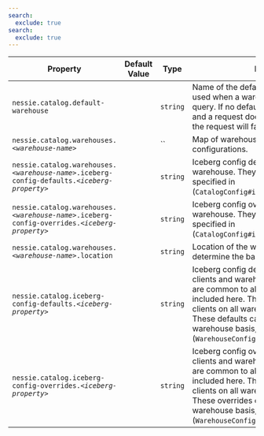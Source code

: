 ```yaml
---
search:
  exclude: true
search:
  exclude: true
---
```

<!--start-->

| Property | Default Value | Type | Description |
|----------|---------------|------|-------------|
| `nessie.catalog.default-warehouse` |  | `string` | Name of the default warehouse. This one is used when a warehouse is not specified in a query.  If no default warehouse is configured and a request does not specify a warehouse, the request  will fail.  |
| `nessie.catalog.warehouses.`_`<warehouse-name>`_ |  | `` | Map of warehouse names to warehouse configurations.  |
| `nessie.catalog.warehouses.`_`<warehouse-name>`_`.iceberg-config-defaults.`_`<iceberg-property>`_ |  | `string` | Iceberg config defaults specific to this warehouse. They override any defaults specified in  (`CatalogConfig#icebergConfigDefaults()`). |
| `nessie.catalog.warehouses.`_`<warehouse-name>`_`.iceberg-config-overrides.`_`<iceberg-property>`_ |  | `string` | Iceberg config overrides specific to this warehouse. They override any overrides specified in  (`CatalogConfig#icebergConfigOverrides()`). |
| `nessie.catalog.warehouses.`_`<warehouse-name>`_`.location` |  | `string` | Location of the warehouse. Used to determine the base location of a table. |
| `nessie.catalog.iceberg-config-defaults.`_`<iceberg-property>`_ |  | `string` | Iceberg config defaults applicable to all clients and warehouses. Any properties that are  common to all iceberg clients should be included here. They will be passed to all clients on  all warehouses as config defaults. These defaults can be overridden on a per-warehouse basis,  see (`WarehouseConfig#icebergConfigDefaults()`). |
| `nessie.catalog.iceberg-config-overrides.`_`<iceberg-property>`_ |  | `string` | Iceberg config overrides applicable to all clients and warehouses. Any properties that are  common to all iceberg clients should be included here. They will be passed to all clients on  all warehouses as config overrides. These overrides can be overridden on a per-warehouse basis,  see (`WarehouseConfig#icebergConfigOverrides()`). |
